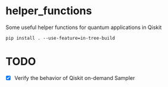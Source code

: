 # helper_functions
Some useful helper functions for quantum applications in Qiskit

```
pip install . --use-feature=in-tree-build
```

# TODO
- [x] Verify the behavior of Qiskit on-demand Sampler